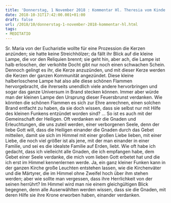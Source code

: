 ```yaml
---
title: 'Donnerstag, 1 November 2018 : Kommentar Hl. Theresia vom Kinde Jesu'
date: 2018-10-31T17:42:00.001+01:00
draft: false
url: /2018/10/donnerstag-1-november-2018-kommentar-hl.html
tags: 
- MEDITATIO
---
```


Sr. Maria von der Eucharistie wollte für eine Prozession die Kerzen anzünden; sie hatte keine Streichhölzer; da fällt ihr Blick auf die kleine Lampe, die vor den Reliquien brennt; sie geht hin, aber ach, die Lampe ist halb erloschen, der verkohlte Docht gibt nur noch einen schwachen Schein. Dennoch gelingt es ihr, die Kerze anzuzünden, und mit dieser Kerze werden die Kerzen der ganzen Kommunität angezündet. Diese kleine halberloschene Lampe hat also alle diese schönen Flammen hervorgebracht, die ihrerseits unendlich viele andere hervorbringen und sogar das ganze Universum in Brand stecken können. Immer aber würde man der kleinen Lampe den Ursprung dieser Feuersbrunst verdanken. Wie könnten die schönen Flammen es sich zur Ehre anrechnen, einen solchen Brand entfacht zu haben, da sie doch wissen, dass sie selbst nur mit Hilfe des kleinen Funkens entzündet worden sind? … So ist es auch mit der Gemeinschaft der Heiligen. Oft verdanken wir die Gnaden und Erleuchtungen, die uns zuteil werden, einer verborgenen Seele, denn der liebe Gott will, dass die Heiligen einander die Gnaden durch das Gebet mitteilen, damit sie sich im Himmel mit einer großen Liebe lieben, mit einer Liebe, die noch viel größer ist als jene, mit der man einander in einer Familie, und sei es die idealste Familie auf Erden, liebt. Wie oft habe ich gedacht, dass ich vielleicht alle Gnaden, die ich empfangen habe, dem Gebet einer Seele verdanke, die mich vom lieben Gott erbetet hat und die ich erst im Himmel kennenlernen werde. Ja, ein ganz kleiner Funken kann in der ganzen Kirche große Leuchten entstehen lassen, wie die Kirchenväter und die Märtyrer, die im Himmel ohne Zweifel hoch über ihm stehen werden; aber wie sollte man vergessen, dass ihre Herrlichkeit von der seinen herrührt? Im Himmel wird man nie einem gleichgültigen Blick begegnen, denn alle Auserwählten werden wissen, dass sie die Gnaden, mit deren Hilfe sie ihre Krone erworben haben, einander verdanken.